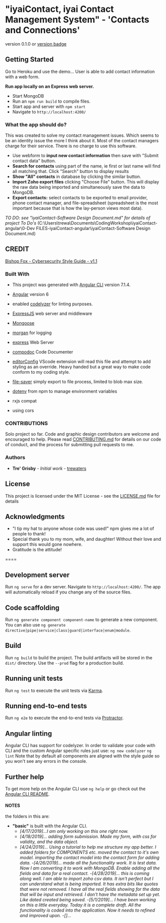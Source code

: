# "iyaiContact, iyai Contact Management System" - 'Contacts and Connections'

version 0.1.0 or [version badge](https://badge.fury.io/)

## Getting Started

Go to Heroku and use the demo... User is able to add contact information with a web form.

**Run app locally on an Express web server.**

- Start MongoDB
- Run an `npm run build` to compile files.
- Start app and server with `npm start`
- Navigate to `http://localhost:4200/`

### What the app should do?

This was created to solve my contact management issues. Which seems to be an identity issue the more I think about it. Most of the contact managers charge for their service. There is no charge to use this software.

- Use webform to **input new contact information** then save with "Submit contact data" button.
- **Search for contacts** using part of the name, ie first or last name will find all matching that. Click "Search" button to display results
- **Show "All" contacts** in database by clicking the similar button.
- **Import Zoho export files** clicking "Choose File" button. This will display the raw data being imported and simultaneously save the data to MongoDB.
- **Export contacts:** select contacts to be exported to email provider, phone contact manager, and file-spreadsheet (spreadsheet is the most important because that is how the lay-person views most data).

_TO DO: see "iyaiContact-Software Design Document.md" for details of project To Do's_ (C:\Users\trewa\Documents\CodingWorkshop\iyaiContact-angular\0-Dev FILES-iyaiContact-angular\iyaiContact-Software Design Document.md)

## CREDIT

[Bishop Fox - Cybersecurity Style Guide - v1.1](https://www.bishopfox.com/blog/2018/02/hello-world-introducing-the-bishop-fox-cybersecurity-style-guide/)

### Built With

- This project was generated with [Angular CLI](https://github.com/angular/angular-cli) version 7.1.4.
- [Angular](https://angular.io) version 6
- enabled [codelyzer](https://www.npmjs.com/package/codelyzer) for linting purposes.
- [ExpressJS](https://github.com/expressjs/express) web server and middleware
- [Mongoose](https://mongoosejs.com/)
- [morgan](https://github.com/expressjs/morgan) for logging
- [express](https://expressjs.com/) Web Server
- [compodoc](https://compodoc.app/) Code Documenter
- [editorConfig](https://editorconfig.org/) VScode extension will read this file and attempt to add styling as an override. Heavy handed but a great way to make code conform to my coding style.
- [file-saver](https://www.npmjs.com/package/file-saver) simply export to file process, limited to blob max size.
- [dotenv](https://www.npmjs.com/package/dotenv) from npm to manage environment variables

- rxjs compat
- using cors

### CONTRIBUTIONS

Solo project so far. Code and graphic design contributors are welcome and encouraged to help. Please read [CONTRIBUTING.md](CONTRIBUTING.md) for details on our code of conduct, and the process for submitting pull requests to me. 

### Authors

- **Tre' Grisby** - _Initial work_ - [trewaters](https://github.com/trewaters)

## License

This project is licensed under the MIT License - see the [LICENSE.md](LICENSE.md) file for details

## Acknowledgments

- "I tip my hat to anyone whose code was used!" npm gives me a lot of people to thank!
- Special thank you to my mom, wife, and daughter! Without their love and support this would gone nowhere.
- Gratitude is the attitude!

====

## Development server

Run `ng serve` for a dev server. Navigate to `http://localhost:4200/`. The app will automatically reload if you change any of the source files.

## Code scaffolding

Run `ng generate component component-name` to generate a new component. You can also use `ng generate directive|pipe|service|class|guard|interface|enum|module`.

## Build

Run `ng build` to build the project. The build artifacts will be stored in the `dist/` directory. Use the `--prod` flag for a production build.

## Running unit tests

Run `ng test` to execute the unit tests via [Karma](https://karma-runner.github.io).

## Running end-to-end tests

Run `ng e2e` to execute the end-to-end tests via [Protractor](http://www.protractortest.org/).

## Angular linting

Angular CLI has support for codelyzer. In order to validate your code with CLI and the custom Angular specific rules just use:
`ng new codelyzer`
`ng lint`
Note that by default all components are aligned with the style guide so you won't see any errors in the console.

## Further help

To get more help on the Angular CLI use `ng help` or go check out the [Angular CLI README](https://github.com/angular/angular-cli/blob/master/README.md).

#### NOTES
the folders in this are: 
- **"basic"** is built with the Angular CLI.
  - _[4/17/2019]...I am only working on this one right now._
  - _[4/18/2019]... adding form submission. Made my form, with css for validity, and the data object._
  - _[4/24/2019]... Using a tutorial to help me structure my app better. I added folders for COMPONENTS etc. moved the contact to it's own model. importing the contact model into the contact form for adding data._
  -_[4/26/2019]... made all the functionality work. It is test data. Now I am converting it to work with MongoDB. Enable adding all the fields and data for a real contact._
  -_[4/28/2019]... this is coming along well. I am able to import zoho csv data. It isn't perfect but I can understand what is being imported. It has extra bits like quotes that were not removed. I have all the real fields showing for the data that will be input and retrieved. I don't have the metadata set up yet. Like dated created being saved._
  -_[5/1/2019]... I have been working on this a little everyday. Today it is a complete draft. All the functionality is coded into the application. Now it needs to refined and improved upon._
  -_[]..._
